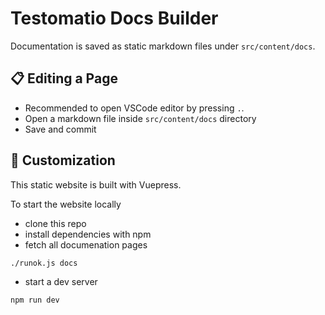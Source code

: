 # Testomatio Docs Builder

Documentation is saved as static markdown files under `src/content/docs`.

## 📋 Editing a Page

* Recommended to open VSCode editor by pressing `.`.
* Open a markdown file inside `src/content/docs` directory
* Save and commit

## 🔨 Customization

This static website is built with Vuepress.

To start the website locally

* clone this repo
* install dependencies with npm
* fetch all documenation pages

```
./runok.js docs
```
* start a dev server

```
npm run dev
```


